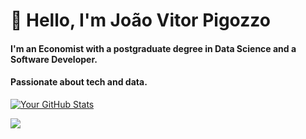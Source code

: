 # 👋 Hello, I'm João Vitor Pigozzo

#### I'm an Economist with a postgraduate degree in Data Science and a Software Developer.
#### Passionate about tech and data.

[![Your GitHub Stats](https://github-readme-stats.vercel.app/api?username=jvpigozzo&show_icons=true&count_private=true&theme=dark)](https://github.com/anuraghazra/github-readme-stats)

<div>
<a href="https://www.linkedin.com/in/joao-pigozzo/" target="_blank"><img src="https://img.shields.io/badge/-LinkedIn-%230077B5?style=for-the-badge&logo=linkedin&logoColor=white" target="_blank"></a>